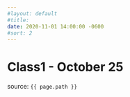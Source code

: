 ```yaml
---
#layout: default
#title:
date: 2020-11-01 14:00:00 -0600
#sort: 2
---
```

# Class1 - October 25

source: `{{ page.path }}`

